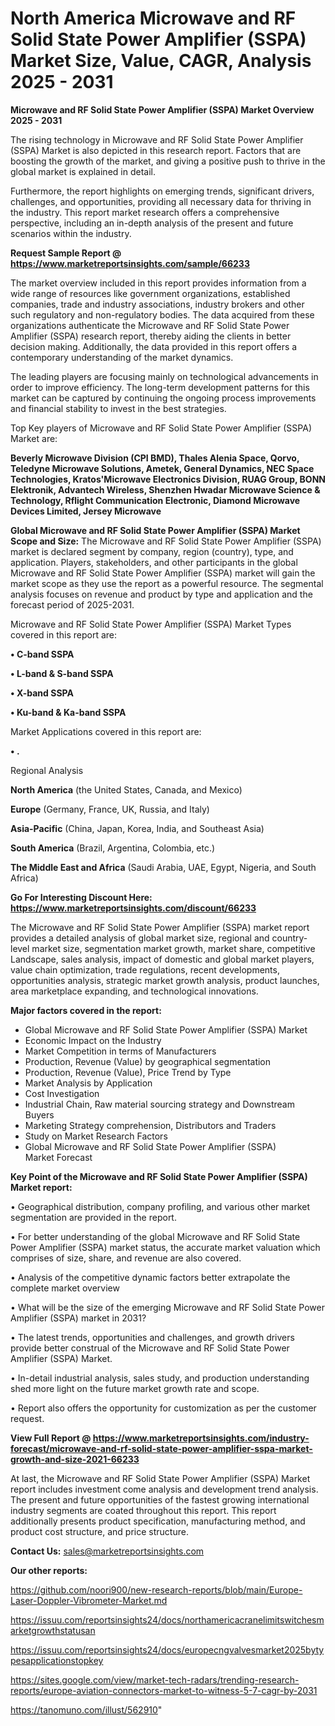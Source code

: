 # North America Microwave and RF Solid State Power Amplifier (SSPA) Market Size, Value, CAGR, Analysis 2025 - 2031

<Strong> Microwave and RF Solid State Power Amplifier (SSPA) Market Overview 2025 - 2031</strong>

The rising technology in Microwave and RF Solid State Power Amplifier (SSPA) Market is also depicted in this research report. Factors that are boosting the growth of the market, and giving a positive push to thrive in the global market is explained in detail.

Furthermore, the report highlights on emerging trends, significant drivers, challenges, and opportunities, providing all necessary data for thriving in the industry. This report market research offers a comprehensive perspective, including an in-depth analysis of the present and future scenarios within the industry.

<strong>Request Sample Report @ <a href=https://www.marketreportsinsights.com/sample/66233>https://www.marketreportsinsights.com/sample/66233</a></strong>

The market overview included in this report provides information from a wide range of resources like government organizations, established companies, trade and industry associations, industry brokers and other such regulatory and non-regulatory bodies. The data acquired from these organizations authenticate the Microwave and RF Solid State Power Amplifier (SSPA) research report, thereby aiding the clients in better decision making. Additionally, the data provided in this report offers a contemporary understanding of the market dynamics.

The leading players are focusing mainly on technological advancements in order to improve efficiency. The long-term development patterns for this market can be captured by continuing the ongoing process improvements and financial stability to invest in the best strategies.

Top Key players of Microwave and RF Solid State Power Amplifier (SSPA) Market are:

<strong>Beverly Microwave Division (CPI BMD), Thales Alenia Space, Qorvo, Teledyne Microwave Solutions, Ametek, General Dynamics, NEC Space Technologies, Kratos&#39;Microwave Electronics Division, RUAG Group, BONN Elektronik, Advantech Wireless, Shenzhen Hwadar Microwave Science & Technology, Rflight Communication Electronic, Diamond Microwave Devices Limited, Jersey Microwave</strong>

<strong><b>Global Microwave and RF Solid State Power Amplifier (SSPA) Market Scope and Size:</b></strong>
The Microwave and RF Solid State Power Amplifier (SSPA) market is declared segment by company, region (country), type, and application. Players, stakeholders, and other participants in the global Microwave and RF Solid State Power Amplifier (SSPA) market will gain the market scope as they use the report as a powerful resource. The segmental analysis focuses on revenue and product by type and application and the forecast period of 2025-2031.

Microwave and RF Solid State Power Amplifier (SSPA) Market Types covered in this report are:

<strong>• C-band SSPA

• L-band & S-band SSPA

• X-band SSPA

• Ku-band & Ka-band SSPA</strong>

Market Applications covered in this report are:

<strong>• .</strong> 

Regional Analysis

<strong>North America</strong> (the United States, Canada, and Mexico)

<strong>Europe</strong> (Germany, France, UK, Russia, and Italy)

<strong>Asia-Pacific</strong> (China, Japan, Korea, India, and Southeast Asia)

<strong>South America</strong> (Brazil, Argentina, Colombia, etc.)

<strong>The Middle East and Africa</strong> (Saudi Arabia, UAE, Egypt, Nigeria, and South Africa)

<strong>Go For Interesting Discount Here: <a href=https://www.marketreportsinsights.com/discount/66233>https://www.marketreportsinsights.com/discount/66233</a></strong>

The Microwave and RF Solid State Power Amplifier (SSPA) market report provides a detailed analysis of global market size, regional and country-level market size, segmentation market growth, market share, competitive Landscape, sales analysis, impact of domestic and global market players, value chain optimization, trade regulations, recent developments, opportunities analysis, strategic market growth analysis, product launches, area marketplace expanding, and technological innovations.

<strong><b>Major factors covered in the report:</b></strong>
<ul>
  <li>Global Microwave and RF Solid State Power Amplifier (SSPA) Market </li>
  <li>Economic Impact on the Industry</li>
  <li>Market Competition in terms of Manufacturers</li>
  <li>Production, Revenue (Value) by geographical segmentation</li>
  <li>Production, Revenue (Value), Price Trend by Type</li>
  <li>Market Analysis by Application</li>
  <li>Cost Investigation</li>
  <li>Industrial Chain, Raw material sourcing strategy and Downstream Buyers</li>
  <li>Marketing Strategy comprehension, Distributors and Traders</li>
  <li>Study on Market Research Factors</li>
  <li>Global Microwave and RF Solid State Power Amplifier (SSPA) Market Forecast</li>
</ul>

<strong><b>Key Point of the Microwave and RF Solid State Power Amplifier (SSPA) Market report:</b></strong>

• Geographical distribution, company profiling, and various other market segmentation are provided in the report.

• For better understanding of the global Microwave and RF Solid State Power Amplifier (SSPA) market status, the accurate market valuation which comprises of size, share, and revenue are also covered.

• Analysis of the competitive dynamic factors better extrapolate the complete market overview

• What will be the size of the emerging Microwave and RF Solid State Power Amplifier (SSPA) market in 2031?

• The latest trends, opportunities and challenges, and growth drivers provide better construal of the Microwave and RF Solid State Power Amplifier (SSPA) Market.

• In-detail industrial analysis, sales study, and production understanding shed more light on the future market growth rate and scope.

• Report also offers the opportunity for customization as per the customer request.

<strong><b>View Full Report @ <a href=https://www.marketreportsinsights.com/industry-forecast/microwave-and-rf-solid-state-power-amplifier-sspa-market-growth-and-size-2021-66233>https://www.marketreportsinsights.com/industry-forecast/microwave-and-rf-solid-state-power-amplifier-sspa-market-growth-and-size-2021-66233</a></b></strong>


At last, the Microwave and RF Solid State Power Amplifier (SSPA) Market report includes investment come analysis and development trend analysis. The present and future opportunities of the fastest growing international industry segments are coated throughout this report. This report additionally presents product specification, manufacturing method, and product cost structure, and price structure.

<strong>Contact Us:</strong>
sales@marketreportsinsights.com

<strong>Our other reports:</strong>

<a href=https://github.com/noori900/new-research-reports/blob/main/Europe-Laser-Doppler-Vibrometer-Market.md>https://github.com/noori900/new-research-reports/blob/main/Europe-Laser-Doppler-Vibrometer-Market.md</a>

<a href=https://issuu.com/reportsinsights24/docs/northamericacranelimitswitchesmarketgrowthstatusan>https://issuu.com/reportsinsights24/docs/northamericacranelimitswitchesmarketgrowthstatusan</a>

<a href=https://issuu.com/reportsinsights24/docs/europecngvalvesmarket2025bytypesapplicationstopkey>https://issuu.com/reportsinsights24/docs/europecngvalvesmarket2025bytypesapplicationstopkey</a>

<a href=https://sites.google.com/view/market-tech-radars/trending-research-reports/europe-aviation-connectors-market-to-witness-5-7-cagr-by-2031>https://sites.google.com/view/market-tech-radars/trending-research-reports/europe-aviation-connectors-market-to-witness-5-7-cagr-by-2031</a>

<a href=https://tanomuno.com/illust/562910>https://tanomuno.com/illust/562910</a>"
